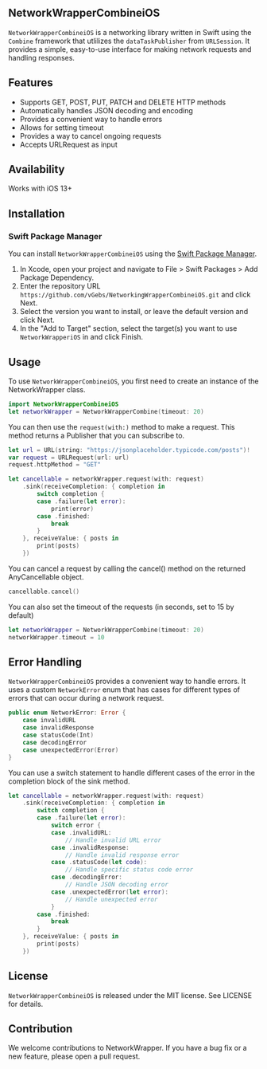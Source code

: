## NetworkWrapperCombineiOS

`NetworkWrapperCombineiOS` is a networking library written in Swift using the `Combine` framework that utlilizes the `dataTaskPublisher` from `URLSession`. It provides a simple, easy-to-use interface for making network requests and handling responses.

## Features

- Supports GET, POST, PUT, PATCH and DELETE HTTP methods
- Automatically handles JSON decoding and encoding
- Provides a convenient way to handle errors
- Allows for setting timeout
- Provides a way to cancel ongoing requests
- Accepts URLRequest as input

## Availability

Works with iOS 13+

## Installation 

### Swift Package Manager

You can install `NetworkWrapperCombineiOS` using the [Swift Package Manager](https://swift.org/package-manager/).

1. In Xcode, open your project and navigate to File > Swift Packages > Add Package Dependency.
2. Enter the repository URL `https://github.com/vGebs/NetworkingWrapperCombineiOS.git` and click Next.
3. Select the version you want to install, or leave the default version and click Next.
4. In the "Add to Target" section, select the target(s) you want to use `NetworkWrapperiOS` in and click Finish.

## Usage

To use `NetworkWrapperCombineiOS`, you first need to create an instance of the NetworkWrapper class.

```swift
import NetworkWrapperCombineiOS
let networkWrapper = NetworkWrapperCombine(timeout: 20)
```

You can then use the `request(with:)` method to make a request. This method returns a Publisher that you can subscribe to.

```swift
let url = URL(string: "https://jsonplaceholder.typicode.com/posts")!
var request = URLRequest(url: url)
request.httpMethod = "GET"

let cancellable = networkWrapper.request(with: request)
    .sink(receiveCompletion: { completion in
        switch completion {
        case .failure(let error):
            print(error)
        case .finished:
            break
        }
    }, receiveValue: { posts in
        print(posts)
    })
```

You can cancel a request by calling the cancel() method on the returned AnyCancellable object.

```swift
cancellable.cancel()
```

You can also set the timeout of the requests (in seconds, set to 15 by default)

```swift
let networkWrapper = NetworkWrapperCombine(timeout: 20)
networkWrapper.timeout = 10
```

## Error Handling

`NetworkWrapperCombineiOS` provides a convenient way to handle errors. It uses a custom `NetworkError` enum that has cases for different types of errors that can occur during a network request.

```swift
public enum NetworkError: Error {
    case invalidURL
    case invalidResponse
    case statusCode(Int)
    case decodingError
    case unexpectedError(Error)
}
```
You can use a switch statement to handle different cases of the error in the completion block of the sink method.
```swift
let cancellable = networkWrapper.request(with: request)
    .sink(receiveCompletion: { completion in
        switch completion {
        case .failure(let error):
            switch error {
            case .invalidURL:
                // Handle invalid URL error
            case .invalidResponse:
                // Handle invalid response error
            case .statusCode(let code):
                // Handle specific status code error
            case .decodingError:
                // Handle JSON decoding error
            case .unexpectedError(let error):
                // Handle unexpected error
            }
        case .finished:
            break
        }
    }, receiveValue: { posts in
        print(posts)
    })
```

## License

`NetworkWrapperCombineiOS` is released under the MIT license. See LICENSE for details.

## Contribution

We welcome contributions to NetworkWrapper. If you have a bug fix or a new feature, please open a pull request.
